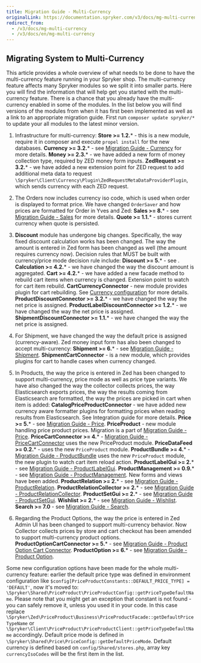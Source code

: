 ```yaml
---
title: Migration Guide - Multi-Currency
originalLink: https://documentation.spryker.com/v3/docs/mg-multi-currency
redirect_from:
  - /v3/docs/mg-multi-currency
  - /v3/docs/en/mg-multi-currency
---
```


## Migrating System to Multi-Currency
This article provides a whole overview of what needs to be done to have the multi-currency feature running in your Spryker shop. The multi-currency feature affects many Spryker modules so we split it into smaller parts. Here you will find the information that will help get you started with the multi-currency feature.
There is a chance that you already have the multi-currency enabled in some of the modules. In the list below you will find versions of the modules from when it has first been implemented as well as a link to an appropriate migration guide.
First run `composer update spryker/*` to update your all modules to the latest minor version.

1. Infrastructure for multi-currency:
**Store >= 1.2.*** - this is a new module, require it in composer and execute `propel install` for the new databases.
**Currency >= 3.2.*** - see [Migration Guide - Currency](/docs/scos/dev/migration-and-integration/202001.0/module-migration-guides/migration-guide-currency.html) for more details.
**Money >= 2.3.*** - we have added a new form of money collection type, required by ZED money form inputs.
**ZedRequest >= 3.2.*** - we have added a new extension point for ZED request to add additional meta data to request `\Spryker\Client\Currency\Plugin\ZedRequestMetaDataProviderPlugin`, which sends currency with each ZED request.

2. The Orders now includes currency iso code, which is used when order is displayed to format price. We have changed `OrderSaver` and how prices are formatted for Order in Yves and Zed:
**Sales >= 8.*** - see [Migration Guide - Sales](/docs/scos/dev/migration-and-integration/202001.0/module-migration-guides/migration-guide-sales.html) for more details.
**Quote >= 1.1.*** - stores current currency when quote is persisted.

3. **Discount** module has undergone big changes. Specifically, the way fixed discount calculation works has been changed. The way the amount is entered in Zed form has been changed as well (the amount requires currency now). Decision rules that MUST be built with currency/price mode decision rule include:
**Discount >= 5.*** - see .
**Calculation >= 4.2.*** - we have changed the way the discount amount is aggregated.
**Cart >= 4.2.*** - we have added a new facade method to rebuild cart items when currency is changed. Extension point to watch for cart item rebuild.
**CartCurrencyConnector** - new module provides plugin for cart rebuilding. See [Currency configuration](https://documentation.spryker.com/v4/docs/currency) for more details.
**ProductDiscountConnector >= 3.2.*** - we have changed the way the net price is assigned.
**ProductLabelDiscountConnector >= 1.2.*** - we have changed the way the net price is assigned.
**ShipmentDiscountConnector >= 1.1.*** - we have changed the way the net price is assigned.

4. For Shipment, we have changed the way the default price is assigned (currency-aware). Zed money input form has also been changed to accept multi-currency:
**Shipment >= 6.*** - see [Migration Guide - Shipment](/docs/scos/dev/migration-and-integration/202001.0/module-migration-guides/migration-guide-shipment.html).
**ShipmentCartConnector** - is a new module, which provides plugins for cart to handle cases when currency changed. <!-- add a link See Integration guide for more details.-->

5. In Products, the way the price is entered in Zed has been changed to support multi-currency, price mode as well as price type variants. We have also changed the way the collector collects prices, the way Elasticsearch exports prices, the way the results coming from Elasticsearch are formatted, the way the prices are picked in cart when item is added:
 **CatalogPriceProductConnector** - we have added new currency aware formatter plugins for formatting prices when reading results from Elasticsearch. See Integration guide for more details.
**Price >= 5.*** - see [Migration Guide - Price](/docs/scos/dev/migration-and-integration/202001.0/module-migration-guides/migration-guide-price.html).
**PriceProduct** - new module handling price product prices. Migration is a part of [Migration Guide - Price](/docs/scos/dev/migration-and-integration/202001.0/module-migration-guides/migration-guide-price.html).
**PriceCartConnector >= 4.*** -  [Migration Guide - PriceCartConnector](/docs/scos/dev/migration-and-integration/202001.0/module-migration-guides/migration-guide-pricecartconnector.html) uses the new PriceProduct module.
**PriceDataFeed >= 0.2.*** - uses the new `PriceProduct` module.
**ProductBundle >= 4.*** - [Migration Guide - ProductBundle](/docs/scos/dev/migration-and-integration/202001.0/module-migration-guides/migration-guide-productbundle.html) uses the new `PriceProduct` module, the new plugin to watch cart item reload action.
**ProductLabelGui >= 2.*** - see [Migration Guide - ProductLabelGui](/docs/scos/dev/migration-and-integration/202001.0/module-migration-guides/migration-guide-productlabelgui.html).
**ProductManagement >= 0.9.*** - see [Migration Guide - ProductManagement](/docs/scos/dev/migration-and-integration/202001.0/module-migration-guides/migration-guide-productmanagement.html). New forms and views have been added.
**ProductRelation >= 2.*** - see [Migration Guide - ProductRelation](/docs/scos/dev/migration-and-integration/202001.0/module-migration-guides/migration-guide-productrelation.html).
**ProductRelationCollector >= 2.*** - see [Migration Guide - ProductRelationCollector](/docs/scos/dev/migration-and-integration/202001.0/module-migration-guides/migration-guide-productrelationcollector.html).
**ProductSetGui >= 2.*** - see [Migration Guide - ProductSetGui](/docs/scos/dev/migration-and-integration/202001.0/module-migration-guides/migration-guide-productsetgui.html).
**Wishlist >= 2.*** - see [Migration Guide - Wishlist](/docs/scos/dev/migration-and-integration/202001.0/module-migration-guides/migration-guide-wishlist.html).
**Search >= 7.0** - see [Migration Guide - Search](/docs/scos/dev/migration-and-integration/202001.0/module-migration-guides/migration-guide-search.html).

6. Regarding the Product Options, the way the price is entered in Zed Admin UI has been changed to support multi-currency behavior. Now Collector collects prices by store and cart checkout has been amended to support multi-currency product options.
**ProductOptionCartConnector >= 5.*** - see [Migration Guide - Product Option Cart Connector](/docs/scos/dev/migration-and-integration/202001.0/module-migration-guides/migration-guide-productoptioncartconnector.html).
**ProductOption >= 6.*** - see [Migration Guide - Product Option](/docs/scos/dev/migration-and-integration/202001.0/module-migration-guides/migration-guide-productoption.html).

Some new configuration options have been made for the whole multi-currency feature: earlier the default price type was defined in environment configuration like `$config[PriceProductConstants::DEFAULT_PRICE_TYPE] = 'DEFAULT'`, now it's moved to: `\Spryker\Shared\PriceProduct\PriceProductConfig::getPriceTypeDefaultName`. Please note that you might get an exception that constant is not found - you can safely remove it, unless you used it in your code. In this case replace `\Spryker\Zed\PriceProduct\Business\PriceProductFacade::getDefaultPriceTypeName` or `\Spryker\Client\PriceProduct\PriceProductClient::getPriceTypeDefaultName` accordingly. Default price mode is defined in `\Spryker\Shared\Price\PriceConfig::getDefaultPriceMode`. Default currency is defined based on `config/Shared/stores.php`, array key `currencyIsoCodes` will be the first item in the list.

<!-- Last review date: Nov 23, 2017  by Aurimas Ličkus -->
